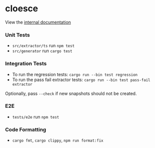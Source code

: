 # cloesce

View the [internal documentation](https://cloesce.pages.dev)

### Unit Tests

- `src/extractor/ts` run `npm test`
- `src/generator` run `cargo test`

### Integration Tests

- To run the regression tests: `cargo run --bin test regression`
- To run the pass fail extractor tests: `cargo run --bin test pass-fail extractor`

Optionally, pass `--check` if new snapshots should not be created.

### E2E

- `tests/e2e` run `npm test`

### Code Formatting

- `cargo fmt`, `cargo clippy`, `npm run format:fix`
